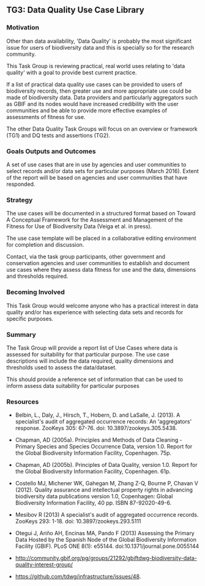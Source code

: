 ## TG3: Data Quality Use Case Library

### Motivation

Other than data availability, 'Data Quality' is probably the most significant issue for users of biodiversity data and this is specially so for the research community.


This Task Group is reviewing practical, real world uses relating to 'data quality' with a goal to provide best current practice.


If a list of practical data quality use cases can be provided to users of biodiversity records, then greater use and more appropriate use could be made of biodiversity data. Data providers and particularly aggregators such as GBIF and its nodes would have increased credibility with the user communities and be able to provide more effective examples of assessments of fitness for use.


The other Data Quality Task Groups will focus on an overview or framework (TG1) and DQ tests and assertions (TG2).

### Goals Outputs and Outcomes

A set of use cases that are in use by agencies and user communities to select records and/or data sets for particular purposes (March 2016). Extent of the report will be based on agencies and user communities that have responded.

### Strategy

The use cases will be documented in a structured format based on Toward A Conceptual Framework for the Assessment and Management of the Fitness for Use of Biodiversity Data (Veiga et al. in press).  


The use case template will be placed in a collaborative editing environment for completion and discussion.


Contact, via the task group participants, other government and conservation agencies and user communities to establish and document use cases where they assess data fitness for use and the data, dimensions and thresholds required.

### Becoming Involved

This Task Group would welcome anyone who has a practical interest in data quality and/or has experience with selecting data sets and records for specific purposes.

### Summary

The Task Group will provide a report list of Use Cases where data is assessed for suitability for that particular purpose.  The use case descriptions will include the data required, quality dimensions and thresholds used to assess the data/dataset.

This should provide a reference set of information that can be used to inform assess data suitability for particular purposes 

### Resources

-    Belbin, L., Daly, J., Hirsch, T., Hobern, D. and LaSalle, J. (2013). A specialist's audit of aggregated occurrence records: An 'aggregators' response. ZooKeys 305: 67-76. doi: 10.3897/zookeys.305.5438.

-    Chapman, AD (2005a). Principles and Methods of Data Cleaning - Primary Species and Species Occurrence Data, version 1.0. Report for the Global Biodiversity Information Facility, Copenhagen. 75p.

-    Chapman, AD (2005b). Principles of Data Quality, version 1.0. Report for the Global Biodiversity Information Facility, Copenhagen. 61p.

-    Costello MJ, Michener WK, Gahegan M, Zhang Z-Q, Bourne P, Chavan V (2012). Quality assurance and intellectual property rights in advancing biodiversity data publications version 1.0, Copenhagen: Global Biodiversity Information Facility, 40 pp. ISBN 87-92020-49-6.

-    Mesibov R (2013) A specialist's audit of aggregated occurrence records. ZooKeys 293: 1-18. doi: 10.3897/zookeys.293.5111

-    Otegui J, Ariño AH, Encinas MA, Pando F (2013) Assessing the Primary Data Hosted by the Spanish Node of the Global Biodiversity Information Facility (GBIF). PLoS ONE 8(1): e55144. doi:10.1371/journal.pone.0055144

-    http://community.gbif.org/pg/groups/21292/gbiftdwg-biodiversity-data-quality-interest-group/ 

-    https://github.com/tdwg/infrastructure/issues/48.
